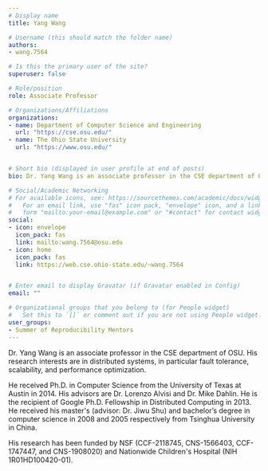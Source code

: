 ```yaml
---
# Display name
title: Yang Wang

# Username (this should match the folder name)
authors:
- wang.7564

# Is this the primary user of the site?
superuser: false

# Role/position
role: Associate Professor

# Organizations/Affiliations
organizations:
- name: Department of Computer Science and Engineering
  url: "https://cse.osu.edu/"
- name: The Ohio State University
  url: "https://www.osu.edu/"


# Short bio (displayed in user profile at end of posts)
bio: Dr. Yang Wang is an associate professor in the CSE department of OSU. His research interests are in distributed systems, in particular fault tolerance, scalability, and performance optimization.

# Social/Academic Networking
# For available icons, see: https://sourcethemes.com/academic/docs/widgets/#icons
#   For an email link, use "fas" icon pack, "envelope" icon, and a link in the
#   form "mailto:your-email@example.com" or "#contact" for contact widget.
social:
- icon: envelope
  icon_pack: fas
  link: mailto:wang.7564@osu.edu
- icon: home
  icon_pack: fas
  link: https://web.cse.ohio-state.edu/~wang.7564


# Enter email to display Gravatar (if Gravatar enabled in Config)
email: ""

# Organizational groups that you belong to (for People widget)
#   Set this to `[]` or comment out if you are not using People widget.  
user_groups:
- Summer of Reproducibility Mentors
---
```

Dr. Yang Wang is an associate professor in the CSE department of OSU. His research interests are in distributed systems, in particular fault tolerance, scalability, and performance optimization.
 
He received Ph.D. in Computer Science from the University of Texas at Austin in 2014. His advisors are Dr. Lorenzo Alvisi and Dr. Mike Dahlin. He is the recipient of Google Ph.D. Fellowship in Distributed Computing in 2013. He received his master's (advisor: Dr. Jiwu Shu) and bachelor’s degree in computer science in 2008 and 2005 respectively from Tsinghua University in China.
 
His research has been funded by NSF (CCF-2118745, CNS-1566403, CCF-1747447, and CNS-1908020) and Nationwide Children's Hospital (NIH 1R01HD100420-01).